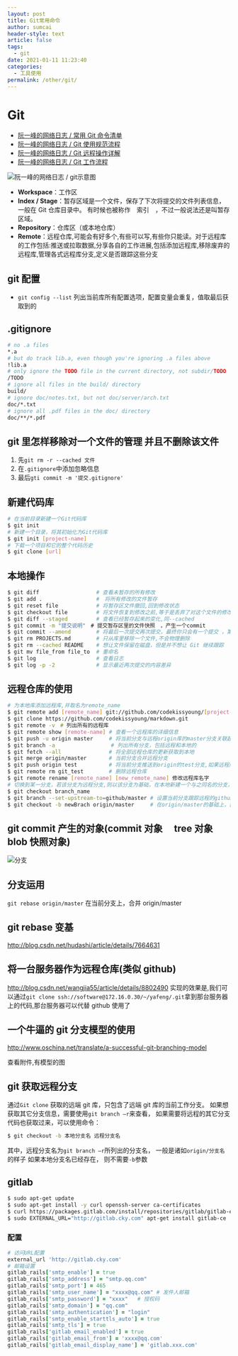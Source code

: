 ```yaml
---
layout: post
title: Git常用命令
author: sumcai
header-style: text
article: false
tags: 
  - git
date: 2021-01-11 11:23:40
categories: 
  - 工具使用
permalink: /other/git/
---
```


# Git

- [阮一峰的网络日志 / 常用 Git 命令清单](http://www.ruanyifeng.com/blog/2015/12/git-cheat-sheet.html)
- [阮一峰的网络日志 / Git 使用规范流程](http://www.ruanyifeng.com/blog/2015/08/git-use-process.html)
- [阮一峰的网络日志 / Git 远程操作详解](http://www.ruanyifeng.com/blog/2014/06/git_remote.html)
- [阮一峰的网络日志 / Git 工作流程](http://www.ruanyifeng.com/blog/2015/12/git-workflow.html)

![阮一峰的网络日志 / git示意图](https://objectstorage.ap-osaka-1.oraclecloud.com/n/ax0kqy8quzyr/b/bucket-blog/o/2022/04/3bc9d5f2c49a713c776e69676d7d56c5.png)

- **Workspace**：工作区
- **Index / Stage**：暂存区域是一个文件，保存了下次将提交的文件列表信息，一般在 Git 仓库目录中。 有时候也被称作　索引　，不过一般说法还是叫暂存区域。
- **Repository**：仓库区（或本地仓库）
- **Remote**：远程仓库,可能会有好多个,有些可以写,有些你只能读。对于远程库的工作包括:推送或拉取数据,分享各自的工作进展,包括添加远程库,移除废弃的远程库,管理各式远程库分支,定义是否跟踪这些分支

## git 配置

- `git config --list` 列出当前库所有配置选项，配置变量会重复，值取最后获取到的

## .gitignore

```bash
# no .a files
*.a
# but do track lib.a, even though you're ignoring .a files above
!lib.a
# only ignore the TODO file in the current directory, not subdir/TODO
/TODO
# ignore all files in the build/ directory
build/
# ignore doc/notes.txt, but not doc/server/arch.txt
doc/*.txt
# ignore all .pdf files in the doc/ directory
doc/**/*.pdf
```

## git 里怎样移除对一个文件的管理 并且不删除该文件

1. 先`git rm -r --cached 文件`
2. 在`.gitignore`中添加忽略信息
3. 最后`gti commit -m '提交.gitignore'`

## 新建代码库

```bash
# 在当前目录新建一个Git代码库
$ git init
# 新建一个目录，将其初始化为Git代码库
$ git init [project-name]
# 下载一个项目和它的整个代码历史
$ git clone [url]
```

## 本地操作

```bash
$ git diff 					# 查看未暂存的所有修改
$ git add . 				#　将所有修改的文件暂存
$ git reset file 			# 将暂存区文件撤回,回到修改状态
$ git checkout file  		# 将文件恢复到修改之前,等于是丢弃了对这个文件的修改
$ git diff --staged 		# 查看已经暂存起来的变化,同--cached
$ git commit -m "提交说明"　# 提交暂存区里的文件快照　，产生一个commit
$ git commit --amend 		# 将最后一次提交再次提交，最终你只会有一个提交 ，第二次提交将代替第一次提交的结果，重写提交说明
$ git rm PROJECTS.md 		# 只从库里移除一个文件,不会物理删除
$ git rm --cached README  	# 想让文件保留在磁盘，但是并不想让 Git 继续跟踪
$ git mv file_from file_to 	# 重命名
$ git log 					# 查看日志
$ git log -p -2 			# 显示最近两次提交的内容差异
```

## 远程仓库的使用

```bash
# 为本地库添加远程库,并取名为remote_name
$ git remote add [remote_name] git://github.com/codekissyoung/[project-name].git
$ git clone https://github.com/codekissyoung/markdown.git
$ git remote -v　# 列出所有的远程库
$ git remote show [remote-name] # 查看一个远程库的详细信息
$ git push -u origin master		# 将当前分支与远程origin库的master分支关联起来
$ git branch -a　				# 列出所有分支，包括远程和本地的
$ git fetch --all 				# 将全部远程仓库的更新获取到本地
$ git merge origin/master 		# 当前分支合并远程分支
$ git push origin test 			# 将当前分支推送到origin的test分支,如果远程库没有该分支，则创建
$ git remote rm git_test 		# 删除远程仓库
$ git remote rename [remote_name] [new_remote_name] 修改远程库名字
# 切换到某一分支，若该分支为远程分支,则以该分支为基础，在本地新建一个与之同名的分支，并设置为跟踪该远程分支　
$ git checkout branch_name
$ git branch --set-upstream-to=github/master # 设置当前分支跟踪远程的github/master分支
$ git checkout -b newBrach origin/master 	 # 在origin/master的基础上，创建一个新分支
```

## git commit 产生的对象(commit 对象　 tree 对象 blob 快照对象)

![分支](https://objectstorage.ap-osaka-1.oraclecloud.com/n/ax0kqy8quzyr/b/bucket-blog/o/2022/04/49f50c76c74a3596073a23506602705b.png)

## 分支运用

`git rebase origin/master` 在当前分支上，合并 origin/master

## git rebase 变基

http://blog.csdn.net/hudashi/article/details/7664631

## 将一台服务器作为远程仓库(类似 github)

http://blog.csdn.net/wangjia55/article/details/8802490
实现的效果是,我们可以通过`git clone ssh://software@172.16.0.30/~/yafeng/.git`拿到那台服务器上的代码,那台服务器可以代替 github 使用了

## 一个牛逼的 git 分支模型的使用

http://www.oschina.net/translate/a-successful-git-branching-model

查看附件,有模型的图

## git 获取远程分支

通过`Git clone` 获取的远端 git 库，只包含了远端 git 库的当前工作分支。
如果想获取其它分支信息，需要使用`git branch –r`来查看， 如果需要将远程的其它分支代码也获取过来，可以使用命令：

```bash
$ git checkout -b 本地分支名 远程分支名
```

其中，远程分支名为`git branch –r`所列出的分支名， 一般是诸如`origin/分支名`的样子
如果本地分支名已经存在， 则不需要`-b`参数



## gitlab

```bash
$ sudo apt-get update
$ sudo apt-get install -y curl openssh-server ca-certificates
$ curl https://packages.gitlab.com/install/repositories/gitlab/gitlab-ee/script.deb.sh | sudo bash
$ sudo EXTERNAL_URL="http://gitlab.cky.com" apt-get install gitlab-ce
```

### 配置

```ruby
# 访问URL配置
external_url 'http://gitlab.cky.com'
# 邮箱设置
gitlab_rails['smtp_enable'] = true 
gitlab_rails['smtp_address'] = "smtp.qq.com"
gitlab_rails['smtp_port'] = 465
gitlab_rails['smtp_user_name'] = "xxxx@qq.com" # 发件人邮箱
gitlab_rails['smtp_password'] = "xxxx"   # 授权码
gitlab_rails['smtp_domain'] = "qq.com"
gitlab_rails['smtp_authentication'] = "login"
gitlab_rails['smtp_enable_starttls_auto'] = true 
gitlab_rails['smtp_tls'] = true
gitlab_rails['gitlab_email_enabled'] = true 
gitlab_rails['gitlab_email_from'] = 'xxxx@qq.com'
gitlab_rails['gitlab_email_display_name'] = 'gitlab.xxx.com'
```